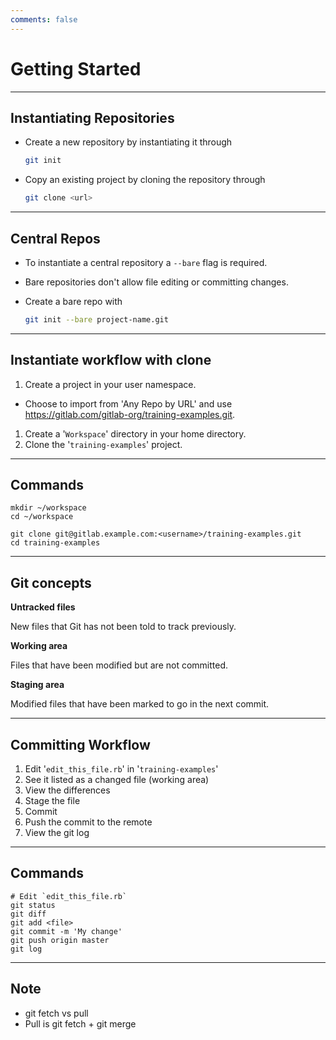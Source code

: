```yaml
---
comments: false
---
```


# Getting Started

----------

## Instantiating Repositories

* Create a new repository by instantiating it through

    ```bash
    git init
    ```
* Copy an existing project by cloning the repository through

    ```bash
    git clone <url>
    ```

----------

## Central Repos

* To instantiate a central repository a `--bare` flag is required.
* Bare repositories don't allow file editing or committing changes.
* Create a bare repo with

    ```bash
    git init --bare project-name.git
    ```

----------

## Instantiate workflow with clone

1. Create a project in your user namespace.
  - Choose to import from 'Any Repo by URL' and use <https://gitlab.com/gitlab-org/training-examples.git>.
1. Create a '`Workspace`' directory in your home directory.
1. Clone the '`training-examples`' project.

----------

## Commands

```
mkdir ~/workspace
cd ~/workspace

git clone git@gitlab.example.com:<username>/training-examples.git
cd training-examples
```
----------

## Git concepts

**Untracked files**

New files that Git has not been told to track previously.

**Working area**

Files that have been modified but are not committed.

**Staging area**

Modified files that have been marked to go in the next commit.

----------

## Committing Workflow

1. Edit '`edit_this_file.rb`' in '`training-examples`'
1. See it listed as a changed file (working area)
1. View the differences
1. Stage the file
1. Commit
1. Push the commit to the remote
1. View the git log

----------

## Commands

```
# Edit `edit_this_file.rb`
git status
git diff
git add <file>
git commit -m 'My change'
git push origin master
git log
```

----------

## Note

* git fetch vs pull
* Pull is git fetch + git merge
